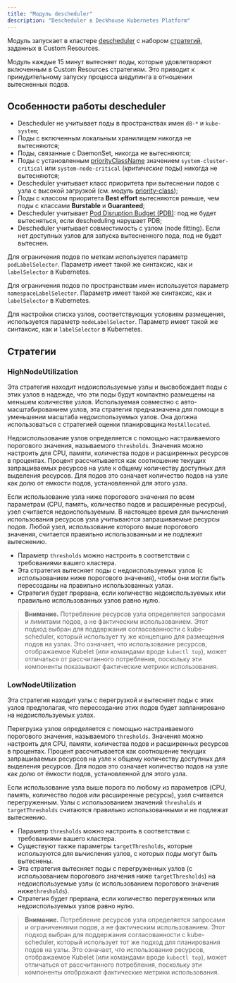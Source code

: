```yaml
---
title: "Модуль descheduler"
description: "Descheduler в Deckhouse Kubernetes Platform"
---
```


Модуль запускает в кластере [descheduler](https://github.com/kubernetes-sigs/descheduler) с набором [стратегий](#strategies), заданных в Custom Resources.

Модуль каждые 15 минут вытесняет поды, которые удовлетворяют включенным в Custom Resources стратегиям. Это приводит к принудительному запуску процесса шедулинга в отношении вытесненных подов.

## Особенности работы descheduler

* Descheduler не учитывает поды в пространствах имен `d8-*` и `kube-system`;
* Поды с включенным локальным хранилищем никогда не вытесняются;
* Поды, связанные с DaemonSet, никогда не вытесняются;
* Поды с установленным [priorityClassName](../001-priority-class/) значением `system-cluster-critical` или `system-node-critical` (*критические* поды) никогда не вытесняются;
* Descheduler учитывает класс приоритета при вытеснении подов с узла с высокой загрузкой (см. модуль [priority-class](../001-priority-class/));
* Поды с классом приоритета **Best effort** вытесняются раньше, чем поды с классами **Burstable** и **Guaranteed**;
* Descheduler учитывает [Pod Disruption Budget (PDB)](https://kubernetes.io/docs/concepts/workloads/pods/disruptions/): под не будет вытесняться, если descheduling нарушает PDB;
* Descheduler учитывает совместимость с узлом (node fitting). Если нет доступных узлов для запуска вытесненного пода, под не будет вытеснен.

Для ограничения подов по меткам используется параметр `podLabelSelector`. Параметр имеет такой же синтаксис, как и `labelSelector` в Kubernetes.

Для ограничения подов по пространствам имен используется параметр `namespaceLabelSelector`. Параметр имеет такой же синтаксис, как и `labelSelector` в Kubernetes.

Для настройки списка узлов, соответствующих условиям размещения, используется параметр `nodeLabelSelector`.
Параметр имеет такой же синтаксис, как и `labelSelector` в Kubernetes.

## Стратегии

### HighNodeUtilization

Эта стратегия находит недоиспользуемые узлы и высвобождает поды с этих узлов в надежде, что эти поды будут компактно размещены на меньшем количестве узлов. Используемая совместно с авто-масштабированием узлов, эта стратегия предназначена для помощи в уменьшении масштаба недоиспользуемых узлов. Она должна использоваться с стратегией оценки планировщика `MostAllocated`.

Недоиспользование узлов определяется с помощью настраиваемого порогового значения, называемого `thresholds`. Значения можно настроить для CPU, памяти, количества подов и расширенных ресурсов в процентах. Процент рассчитывается как соотношение текущих запрашиваемых ресурсов на узле к общему количеству доступных для выделения ресурсов. Для подов это означает количество подов на узле как долю от емкости подов, установленной для этого узла.

Если использование узла ниже порогового значения по всем параметрам (CPU, память, количество подов и расширенные ресурсы), узел считается недоиспользуемым. В настоящее время для вычисления использования ресурсов узла учитываются запрашиваемые ресурсы подов. Любой узел, использование которого выше порогового значения, считается правильно использованным и не подлежит вытеснению.

* Параметр `thresholds` можно настроить в соответствии с требованиями вашего кластера.
* Эта стратегия вытесняет поды с недоиспользуемых узлов (с использованием ниже порогового значения), чтобы они могли быть пересозданы на правильно использованных узлах.
* Стратегия будет прервана, если количество недоиспользуемых или правильно использованных узлов равно нулю.

> **Внимание.** Потребление ресурсов узла определяется запросами и лимитами подов, а не фактическим использованием. Этот подход выбран для поддержания согласованности с kube-scheduler, который использует ту же концепцию для размещения подов на узлах. Это означает, что использование ресурсов, отображаемое Kubelet (или командами вроде `kubectl top`), может отличаться от рассчитанного потребления, поскольку эти компоненты показывают фактические метрики использования.

### LowNodeUtilization

Эта стратегия находит узлы с перегрузкой и вытесняет поды с этих узлов предполагая, что пересоздание этих подов будет запланировано на недоиспользуемых узлах.

Перегрузка узлов определяется с помощью настраиваемого порогового значения, называемого `thresholds`. Значения можно настроить для CPU, памяти, количества подов и расширенных ресурсов в процентах. Процент рассчитывается как соотношение текущих запрашиваемых ресурсов на узле к общему количеству доступных для выделения ресурсов. Для подов это означает количество подов на узле как долю от ёмкости подов, установленной для этого узла.

Если использование узла выше порога по любому из параметров (CPU, память, количество подов или расширенные ресурсы), узел считается перегруженным. Узлы с использованием значений `thresholds` и `targetThresholds` считаются правильно использованными и не подлежат вытеснению.

* Параметр `thresholds` можно настроить в соответствии с требованиями вашего кластера.
* Существуют также параметры `targetThresholds`, которые используются для вычисления узлов, с которых поды могут быть вытеснены.
* Эта стратегия вытесняет поды с перегруженных узлов (с использованием порогового значения ниже `targetThresholds`) на недоиспользуемые узлы (с использованием порогового значения ниже`thresholds`).
* Стратегия будет прервана, если количество перегруженных или недоиспользуемых узлов равно нулю.

> **Внимание.** Потребление ресурсов узла определяется запросами и ограничениями подов, а не фактическим использованием. Этот подход выбран для поддержания согласованности с kube-scheduler, который использует тот же подход для планирования подов на узлы. Это означает, что использование ресурсов, отображаемое Kubelet (или командами вроде `kubectl top`), может отличаться от рассчитанного потребления, поскольку эти компоненты отображают фактические метрики использования.
